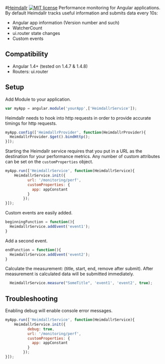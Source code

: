 #[Heimdallr](https://github.com/zackarychapple/heimdallr)
[![MIT license](http://img.shields.io/badge/license-MIT-brightgreen.svg)](http://opensource.org/licenses/MIT)
Performance monitoring for Angular applications.  
By default Heimdallr tracks useful information and submits data every 10s:
* Angular app information (Version number and such)
* WatcherCount 
* ui.router state changes
* Custom events

## Compatibility ##
* Angular 1.4+ (tested on 1.4.7 & 1.4.8)
* Routers: ui.router

## Setup ##
Add Module to your application.
```javascript
var myApp = angular.module('yourApp',['HeimdallrService']);
```

Heimdallr needs to hook into http requests in order to provide accurate timings for http requests.  
```javascript
myApp.config(['HeimdallrProvider', function(HeimdallrProvider){
  HeimdallrProvider.$get().bindHttp();
}]);
```

Starting the Heimdallr service requires that you put in a URL as the destination for your performance metrics.  Any number of custom attributes can be set on the `customProperties` object. 
```javascript
myApp.run(['HeimdallrService', function(HeimdallrService){
    HeimdallrService.init({
          url: '/monitoring/perf',
          customProperties: {
            app: appConstant
          }
        });
}]);
```

Custom events are easily added.   
```javascript
beginningFunction = function(){
  HeimdallrService.addEvent('event1');
}
```

Add a second event.
```javascript
endFunction = function(){
  HeimdallrService.addEvent('event2');
}
```

Calculate the measurement: (title, start, end, remove after submit).  After measurement is calculated data will be submitted immediately. 
```javascript
  HeimdallrService.measure("SomeTitle", 'event1', 'event2', true);
```

## Troubleshooting ##
Enabling debug will enable console error messages. 
```javascript
myApp.run(['HeimdallrService', function(HeimdallrService){
    HeimdallrService.init({
          debug: true,
          url: '/monitoring/perf',
          customProperties: {
            app: appConstant
          }
        });
}]);
```
